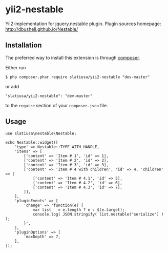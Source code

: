 yii2-nestable
=============

Yii2 implementation for jquery.nestable plugin.
Plugin sources homepage: http://dbushell.github.io/Nestable/

## Installation

The preferred way to install this extension is through [composer](http://getcomposer.org/download/).

Either run

```
$ php composer.phar require slatiusa/yii2-nestable "dev-master"
```

or add

```
"slatiusa/yii2-nestable": "dev-master"
```

to the ```require``` section of your `composer.json` file.

## Usage

```
use slatiusa\nestable\Nestable;

echo Nestable::widget([
    'type' => Nestable::TYPE_WITH_HANDLE,
    'items' => [
        ['content' => 'Item # 1', 'id' => 1],
        ['content' => 'Item # 2', 'id' => 2],
        ['content' => 'Item # 3', 'id' => 3],
        ['content' => 'Item # 4 with children', 'id' => 4, 'children' => [
            ['content' => 'Item # 4.1', 'id' => 5],
            ['content' => 'Item # 4.2', 'id' => 6],
            ['content' => 'Item # 4.3', 'id' => 7],
        ]],
    ],
    'pluginEvents' => [
        'change' => 'function(e) {
            var list   = e.length ? e : $(e.target);
            console.log( JSON.stringify( list.nestable("serialize") ) );
        }',
    ],
    'pluginOptions' => [
        'maxDepth' => 7,
    ],
]);

```